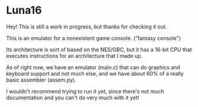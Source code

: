 Luna16
======

Hey! This is still a work in progress, but thanks for checking it out.

This is an emulator for a nonexistent game console. ("fantasy console")

Its architecture is sort of based on the NES/GBC, but it has a 16-bit CPU that
executes instructions for an architecture that I made up.

As of right now, we have an emulator (main.c) that can do graphics and keyboard
support and not much else, and we have about 60% of a really basic assembler
(assem.py).

I wouldn't recommend trying to run it yet, since there's not much documentation
and you can't do very much with it yet!
